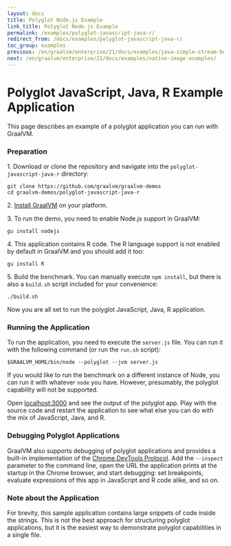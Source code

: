 ```yaml
---
layout: docs
title: Polyglot Node.js Example
link_title: Polyglot Node.js Example
permalink: /examples/polyglot-javascript-java-r/
redirect_from: /docs/examples/polyglot-javascript-java-r/
toc_group: examples
previous: /en/graalvm/enterprise/21/docs/examples/java-simple-stream-benchmark/
next: /en/graalvm/enterprise/21/docs/examples/native-image-examples/
---
```


# Polyglot JavaScript, Java, R Example Application

This page describes an example of a polyglot application you can run with GraalVM.

### Preparation

1&#46; Download or clone the repository and navigate into the `polyglot-javascript-java-r` directory:
```shell
git clone https://github.com/graalvm/graalvm-demos
cd graalvm-demos/polyglot-javascript-java-r
```

2&#46; [Install GraalVM](/docs/getting-started/#install-graalvm) on your platform.

3&#46; To run the demo, you need to enable Node.js support in GraalVM:
```shell
gu install nodejs
```

4&#46; This application contains R code. The R language support is not enabled by default in GraalVM and you should add it too:
```shell
gu install R
```

5&#46; Build the benchmark. You can manually execute `npm install`, but there is also a `build.sh` script included for your convenience:
```shell
./build.sh
```
Now you are all set to run the polyglot JavaScript, Java, R application.

### Running the Application

To run the application, you need to execute the `server.js` file.
You can run it with the following command (or run the `run.sh` script):
```shell
$GRAALVM_HOME/bin/node --polyglot --jvm server.js
```

If you would like to run the benchmark on a different instance of Node,
you can run it with whatever `node` you have. However, presumably, the polyglot
capability will not be supported.

Open [localhost:3000](http://localhost:3000) and see the output of the polyglot app.
Play with the source code and restart the application to see what else
you can do with the mix of JavaScript, Java, and R.

### Debugging Polyglot Applications

GraalVM also supports debugging of polyglot applications and provides a built-in
implementation of the [Chrome DevTools Protocol](../tools/chrome-debugger.md). Add the `--inspect` parameter to the command line, open the URL the application
prints at the startup in the Chrome browser, and start debugging: set breakpoints,
evaluate expressions of this app in JavaScript and R code alike, and so on.

### Note about the Application

For brevity, this sample application contains large snippets of code
inside the strings. This is not the best approach for structuring polyglot applications,
but it is the easiest way to demonstrate polyglot capabilities in a single file.
